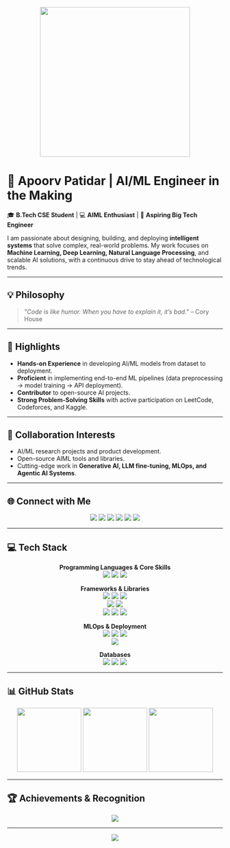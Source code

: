 <div align="center">
  <img height="350" src="https://media.giphy.com/media/o2KLYPem407CM/giphy.gif" />
</div>

# 👋 Apoorv Patidar | AI/ML Engineer in the Making

🎓 **B.Tech CSE Student** | 💻 **AIML Enthusiast** | 🚀 **Aspiring Big Tech Engineer**

I am passionate about designing, building, and deploying **intelligent systems** that solve complex, real-world problems. My work focuses on **Machine Learning, Deep Learning, Natural Language Processing**, and scalable AI solutions, with a continuous drive to stay ahead of technological trends.

---

## 💡 Philosophy
> *"Code is like humor. When you have to explain it, it’s bad."* – Cory House

---

## 🌟 Highlights
- **Hands-on Experience** in developing AI/ML models from dataset to deployment.
- **Proficient** in implementing end-to-end ML pipelines (data preprocessing → model training → API deployment).
- **Contributor** to open-source AI projects.
- **Strong Problem-Solving Skills** with active participation on LeetCode, Codeforces, and Kaggle.

---

## 🤝 Collaboration Interests
- AI/ML research projects and product development.
- Open-source AIML tools and libraries.
- Cutting-edge work in **Generative AI, LLM fine-tuning, MLOps, and Agentic AI Systems**.

---

## 🌐 Connect with Me
<div align="center">
  <a href="https://instagram.com/apoorv.24"><img src="https://img.shields.io/badge/Instagram-%23E4405F.svg?style=for-the-badge&logo=Instagram&logoColor=white"></a> 
  <a href="https://linkedin.com/in/apoorvpatidar24"><img src="https://img.shields.io/badge/LinkedIn-%230077B5.svg?style=for-the-badge&logo=linkedin&logoColor=white"></a>
  <a href="mailto:apoorvpatidar.ap24@gmail.com"><img src="https://img.shields.io/badge/Gmail-D14836?style=for-the-badge&logo=gmail&logoColor=white"></a>
  <a href="https://www.kaggle.com/ApoorvPatidar24"><img src="https://img.shields.io/badge/Kaggle-20BEFF?style=for-the-badge&logo=kaggle&logoColor=white"></a>
  <a href="https://codeforces.com/profile/Apoorv24"><img src="https://img.shields.io/badge/Codeforces-1F8ACB?style=for-the-badge&logo=codeforces&logoColor=white"></a>
  <a href="https://leetcode.com/ApoorvPatidar"><img src="https://img.shields.io/badge/LeetCode-FFA116?style=for-the-badge&logo=leetcode&logoColor=white"></a>
</div>

---

## 💻 Tech Stack

<div align="center">

**Programming Languages & Core Skills**  
<img src="https://img.shields.io/badge/C++-%2300599C.svg?style=flat-square&logo=c%2B%2B&logoColor=white" /> 
<img src="https://img.shields.io/badge/Python-3670A0?style=flat-square&logo=python&logoColor=ffdd54" /> 
<img src="https://img.shields.io/badge/Swift-F54A2A?style=flat-square&logo=swift&logoColor=white" />  

**Frameworks & Libraries**  
<img src="https://img.shields.io/badge/TensorFlow-%23FF6F00.svg?style=flat-square&logo=TensorFlow&logoColor=white" /> 
<img src="https://img.shields.io/badge/PyTorch-%23EE4C2C.svg?style=flat-square&logo=PyTorch&logoColor=white" /> 
<img src="https://img.shields.io/badge/Keras-%23D00000.svg?style=flat-square&logo=Keras&logoColor=white" />  
<img src="https://img.shields.io/badge/scikit--learn-%23F7931E.svg?style=flat-square&logo=scikit-learn&logoColor=white" /> 
<img src="https://img.shields.io/badge/OpenCV-%23white.svg?style=flat-square&logo=opencv&logoColor=white" />  
<img src="https://img.shields.io/badge/LangChain-000000?style=flat-square&logo=langchain&logoColor=white" /> 
<img src="https://img.shields.io/badge/HuggingFace-F7931E?style=flat-square&logo=huggingface&logoColor=white" /> 
<img src="https://img.shields.io/badge/CrewAI-FF4500?style=flat-square&logo=crewai&logoColor=white" />  

**MLOps & Deployment**  
<img src="https://img.shields.io/badge/MLflow-0194E2.svg?style=flat-square&logo=mlflow&logoColor=white" /> 
<img src="https://img.shields.io/badge/Docker-2496ED.svg?style=flat-square&logo=docker&logoColor=white" /> 
<img src="https://img.shields.io/badge/DagsHub-FF6F00?style=flat-square&logo=dagshub&logoColor=white" />  
<img src="https://img.shields.io/badge/AWS-%23232F3E.svg?style=flat-square&logo=amazon-aws&logoColor=white" /> 

**Databases**  
<img src="https://img.shields.io/badge/MySQL-4479A1.svg?style=flat-square&logo=mysql&logoColor=white" /> 
<img src="https://img.shields.io/badge/PostgreSQL-%23316192.svg?style=flat-square&logo=postgresql&logoColor=white" /> 
<img src="https://img.shields.io/badge/MongoDB-%234ea94b.svg?style=flat-square&logo=mongodb&logoColor=white" />  

</div>

---

## 📊 GitHub Stats
<div align="center">
  <img src="https://github-readme-stats.vercel.app/api?username=ApoorvPatidar&theme=gotham&hide_border=false&include_all_commits=false&count_private=true" height="150" />
  <img src="https://github-readme-streak-stats.herokuapp.com/?user=ApoorvPatidar&theme=gotham&hide_border=false" height="150" />
  <img src="https://github-readme-stats.vercel.app/api/top-langs/?username=ApoorvPatidar&theme=gotham&hide_border=false&include_all_commits=false&count_private=true&layout=compact" height="150" />
</div>

---

## 🏆 Achievements & Recognition
<div align="center">
  <img src="https://github-profile-trophy.vercel.app/?username=ApoorvPatidar&theme=radical&no-frame=false&no-bg=true&margin-w=4" />
</div>

---

<div align="center">
  <a href="https://visitcount.itsvg.in">
    <img src="https://visitcount.itsvg.in/api?id=ApoorvPatidar&icon=2&color=12" />
  </a>
</div>
